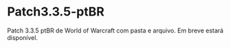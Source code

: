 # Patch3.3.5-ptBR
Patch 3.3.5 ptBR de World of Warcraft com pasta e arquivo. Em breve estará disponível.
